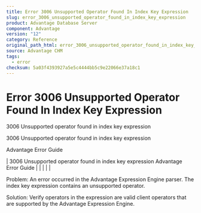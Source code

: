 ```yaml
---
title: Error 3006 Unsupported Operator Found In Index Key Expression
slug: error_3006_unsupported_operator_found_in_index_key_expression
product: Advantage Database Server
component: Advantage
version: "12"
category: Reference
original_path_html: error_3006_unsupported_operator_found_in_index_key_expression.htm
source: Advantage CHM
tags:
  - error
checksum: 5a03f4393927a5e5c4444bb5c9e22066e37a18c1
---
```


# Error 3006 Unsupported Operator Found In Index Key Expression

3006 Unsupported operator found in index key expression

3006 Unsupported operator found in index key expression

Advantage Error Guide

| 3006 Unsupported operator found in index key expression  Advantage Error Guide |  |  |  |  |

Problem: An error occurred in the Advantage Expression Engine parser. The index key expression contains an unsupported operator.

Solution: Verify operators in the expression are valid client operators that are supported by the Advantage Expression Engine.
